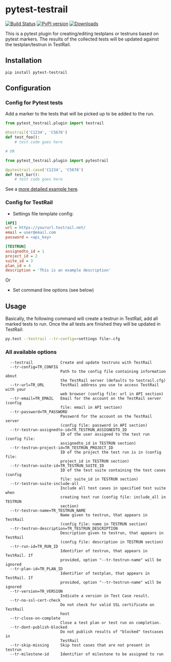 pytest-testrail
===============

[![Build Status](https://travis-ci.org/allankp/pytest-testrail.svg?branch=master)](https://travis-ci.org/allankp/pytest-testrail)
[![PyPI version](https://badge.fury.io/py/pytest-testrail.svg)](https://badge.fury.io/py/pytest-testrail)
[![Downloads](https://pepy.tech/badge/pytest-testrail)](https://pepy.tech/project/pytest-testrail)


This is a pytest plugin for creating/editing testplans or testruns based on pytest markers.
The results of the collected tests will be updated against the testplan/testrun in TestRail.

Installation
------------

    pip install pytest-testrail


Configuration
-------------

### Config for Pytest tests

Add a marker to the tests that will be picked up to be added to the run.

```python
from pytest_testrail.plugin import testrail

@testrail('C1234', 'C5678')
def test_foo():
    # test code goes here

# OR	

from pytest_testrail.plugin import pytestrail

@pytestrail.case('C1234', 'C5678')
def test_bar():
    # test code goes here
```

See a [more detailed example here](tests/livetest/livetest.py).

### Config for TestRail

* Settings file template config:

```ini
[API]
url = https://yoururl.testrail.net/
email = user@email.com
password = <api_key>

[TESTRUN]
assignedto_id = 1
project_id = 2
suite_id = 3
plan_id = 4
description = 'This is an example description'
```

Or

* Set command line options (see below)

Usage
-----

Basically, the following command will create a testrun in TestRail, add all marked tests to run.
Once the all tests are finished they will be updated in TestRail:

```bash
py.test --testrail --tr-config=<settings file>.cfg
```

### All available options

```
  --testrail            Create and update testruns with TestRail
  --tr-config=TR_CONFIG
                        Path to the config file containing information about
                        the TestRail server (defaults to testrail.cfg)
  --tr-url=TR_URL       TestRail address you use to access TestRail with your
                        web browser (config file: url in API section)
  --tr-email=TR_EMAIL   Email for the account on the TestRail server (config
                        file: email in API section)
  --tr-password=TR_PASSWORD
                        Password for the account on the TestRail server
                        (config file: password in API section)
  --tr-testrun-assignedto-id=TR_TESTRUN_ASSIGNEDTO_ID
                        ID of the user assigned to the test run (config file:
                        assignedto_id in TESTRUN section)
  --tr-testrun-project-id=TR_TESTRUN_PROJECT_ID
                        ID of the project the test run is in (config file:
                        project_id in TESTRUN section)
  --tr-testrun-suite-id=TR_TESTRUN_SUITE_ID
                        ID of the test suite containing the test cases (config
                        file: suite_id in TESTRUN section)
  --tr-testrun-suite-include-all
                        Include all test cases in specified test suite when
                        creating test run (config file: include_all in TESTRUN
                        section)
  --tr-testrun-name=TR_TESTRUN_NAME
                        Name given to testrun, that appears in TestRail
                        (config file: name in TESTRUN section)
  --tr-testrun-description=TR_TESTRUN_DESCRIPTION
                        Description given to testrun, that appears in TestRail 
                        (config file: description in TESTRUN section)
  --tr-run-id=TR_RUN_ID
                        Identifier of testrun, that appears in TestRail. If
                        provided, option "--tr-testrun-name" will be ignored
  --tr-plan-id=TR_PLAN_ID
                        Identifier of testplan, that appears in TestRail. If
                        provided, option "--tr-testrun-name" will be ignored
  --tr-version=TR_VERSION
                        Indicate a version in Test Case result.
  --tr-no-ssl-cert-check
                        Do not check for valid SSL certificate on TestRail
                        host
  --tr-close-on-complete
                        Close a test plan or test run on completion.
  --tr-dont-publish-blocked
                        Do not publish results of "blocked" testcases in
                        TestRail
  --tr-skip-missing     Skip test cases that are not present in testrun
  --tr-milestone-id     Identifier of milestone to be assigned to run
```
